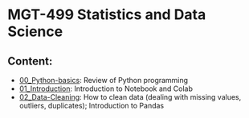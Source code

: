 # MGT-499 Statistics and Data Science

## Content:
- [00_Python-basics](https://github.com/edoardochiarotti/class_datascience/tree/main/2024/00_Python-Basics): Review of Python programming
- [01_Introduction](https://github.com/edoardochiarotti/class_datascience/tree/main/2024/01_Introduction): Introduction to Notebook and Colab
- [02_Data-Cleaning](https://github.com/edoardochiarotti/class_datascience/tree/main/2024/02_Data-Cleaning): How to clean data (dealing with missing values, outliers, duplicates); Introduction to Pandas
